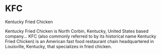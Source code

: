 # KFC
Kentucky Fried Chicken

Kentucky Fried Chicken is North Corbin, Kentucky, United States based company...
KFC (also commonly referred to by its historical name Kentucky Fried Chicken) is an American fast food restaurant chain headquartered in Louisville, Kentucky, that specializes in fried chicken.
